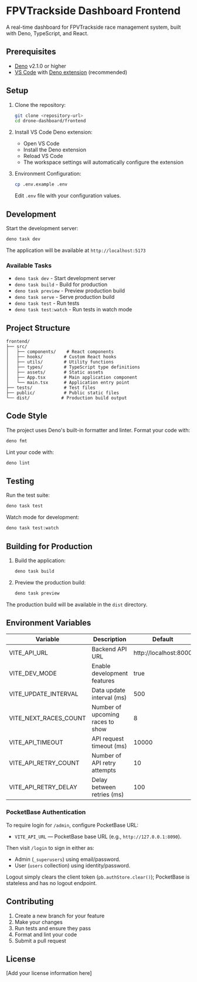 # FPVTrackside Dashboard Frontend

A real-time dashboard for FPVTrackside race management system, built with Deno, TypeScript, and React.

## Prerequisites

- [Deno](https://deno.land/#installation) v2.1.0 or higher
- [VS Code](https://code.visualstudio.com/) with [Deno extension](https://marketplace.visualstudio.com/items?itemName=denoland.vscode-deno)
  (recommended)

## Setup

1. Clone the repository:
   ```bash
   git clone <repository-url>
   cd drone-dashboard/frontend
   ```

2. Install VS Code Deno extension:
   - Open VS Code
   - Install the Deno extension
   - Reload VS Code
   - The workspace settings will automatically configure the extension

3. Environment Configuration:
   ```bash
   cp .env.example .env
   ```
   Edit `.env` file with your configuration values.

## Development

Start the development server:

```bash
deno task dev
```

The application will be available at `http://localhost:5173`

### Available Tasks

- `deno task dev` - Start development server
- `deno task build` - Build for production
- `deno task preview` - Preview production build
- `deno task serve` - Serve production build
- `deno task test` - Run tests
- `deno task test:watch` - Run tests in watch mode

## Project Structure

```
frontend/
├── src/
│   ├── components/    # React components
│   ├── hooks/        # Custom React hooks
│   ├── utils/        # Utility functions
│   ├── types/        # TypeScript type definitions
│   ├── assets/       # Static assets
│   ├── App.tsx       # Main application component
│   └── main.tsx      # Application entry point
├── tests/            # Test files
├── public/           # Public static files
└── dist/            # Production build output
```

## Code Style

The project uses Deno's built-in formatter and linter. Format your code with:

```bash
deno fmt
```

Lint your code with:

```bash
deno lint
```

## Testing

Run the test suite:

```bash
deno task test
```

Watch mode for development:

```bash
deno task test:watch
```

## Building for Production

1. Build the application:
   ```bash
   deno task build
   ```

2. Preview the production build:
   ```bash
   deno task preview
   ```

The production build will be available in the `dist` directory.

## Environment Variables

| Variable              | Description                      | Default               |
| --------------------- | -------------------------------- | --------------------- |
| VITE_API_URL          | Backend API URL                  | http://localhost:8000 |
| VITE_DEV_MODE         | Enable development features      | true                  |
| VITE_UPDATE_INTERVAL  | Data update interval (ms)        | 500                   |
| VITE_NEXT_RACES_COUNT | Number of upcoming races to show | 8                     |
| VITE_API_TIMEOUT      | API request timeout (ms)         | 10000                 |
| VITE_API_RETRY_COUNT  | Number of API retry attempts     | 10                    |
| VITE_API_RETRY_DELAY  | Delay between retries (ms)       | 100                   |

### PocketBase Authentication

To require login for `/admin`, configure PocketBase URL:

- `VITE_API_URL` — PocketBase base URL (e.g., `http://127.0.0.1:8090`).

Then visit `/login` to sign in either as:

- Admin (`_superusers`) using email/password.
- User (`users` collection) using identity/password.

Logout simply clears the client token (`pb.authStore.clear()`); PocketBase is stateless and has no logout endpoint.

## Contributing

1. Create a new branch for your feature
2. Make your changes
3. Run tests and ensure they pass
4. Format and lint your code
5. Submit a pull request

## License

[Add your license information here]
